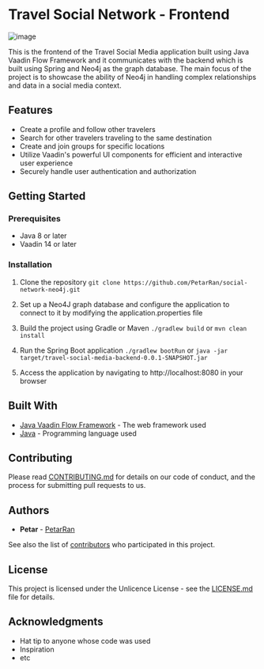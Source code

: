 # Travel Social Network - Frontend

![image](https://user-images.githubusercontent.com/70757499/216840690-1b9316d7-b508-457d-bd24-9753793d063a.png)

This is the frontend of the Travel Social Media application built using Java Vaadin Flow Framework and it communicates with the backend which is built using Spring and Neo4j as the graph database. The main focus of the project is to showcase the ability of Neo4j in handling complex relationships and data in a social media context.

## Features
- Create a profile and follow other travelers
- Search for other travelers traveling to the same destination
- Create and join groups for specific locations
- Utilize Vaadin's powerful UI components for efficient and interactive user experience
- Securely handle user authentication and authorization

## Getting Started

### Prerequisites
- Java 8 or later
- Vaadin 14 or later

### Installation
1. Clone the repository
 `git clone https://github.com/PetarRan/social-network-neo4j.git`
2. Set up a Neo4J graph database and configure the application to connect to it by modifying the application.properties file
3. Build the project using Gradle or Maven
 `./gradlew build` or `mvn clean install`
4. Run the Spring Boot application
`./gradlew bootRun` or `java -jar target/travel-social-media-backend-0.0.1-SNAPSHOT.jar`

5. Access the application by navigating to http://localhost:8080 in your browser

## Built With
- [Java Vaadin Flow Framework](https://vaadin.com/docs/v14/flow/) - The web framework used
- [Java](https://www.java.com/) - Programming language used

## Contributing

Please read [CONTRIBUTING.md](https://github.com/PetarRan/social-network-neo4j-ui/blob/main/CONTRIBUTING.md) for details on our code of conduct, and the process for submitting pull requests to us.

## Authors

- **Petar** - [PetarRan](https://github.com/PetarRan)

See also the list of [contributors](https://github.com/PetarRan/social-network-neo4j-ui/contributors) who participated in this project.

## License

This project is licensed under the Unlicence License - see the [LICENSE.md](https://github.com/PetarRan/social-network-neo4j-ui/blob/main/LICENSE.md) file for details.

## Acknowledgments

- Hat tip to anyone whose code was used
- Inspiration
- etc

